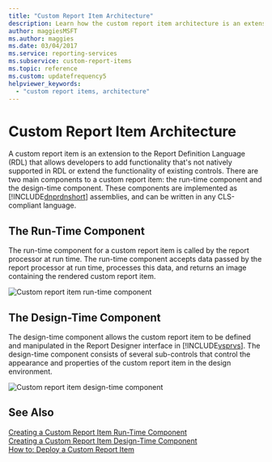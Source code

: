 ```yaml
---
title: "Custom Report Item Architecture"
description: Learn how the custom report item architecture is an extension that allows developers to add functionality that isn't natively supported in the RDL.
author: maggiesMSFT
ms.author: maggies
ms.date: 03/04/2017
ms.service: reporting-services
ms.subservice: custom-report-items
ms.topic: reference
ms.custom: updatefrequency5
helpviewer_keywords:
  - "custom report items, architecture"
---
```

# Custom Report Item Architecture
  A custom report item is an extension to the Report Definition Language (RDL) that allows developers to add functionality that's not natively supported in RDL or extend the functionality of existing controls. There are two main components to a custom report item: the run-time component and the design-time component. These components are implemented as [!INCLUDE[dnprdnshort](../../includes/dnprdnshort-md.md)] assemblies, and can be written in any CLS-compliant language.  
  
## The Run-Time Component  
 The run-time component for a custom report item is called by the report processor at run time. The run-time component accepts data passed by the report processor at run time, processes this data, and returns an image containing the rendered custom report item.  
  
 ![Custom report item run-time component](../../reporting-services/custom-report-items/media/customreportitemrun-timecomponentarchitecture.gif "Custom report item run-time component")  
  
## The Design-Time Component  
 The design-time component allows the custom report item to be defined and manipulated in the Report Designer interface in [!INCLUDE[vsprvs](../../includes/vsprvs-md.md)]. The design-time component consists of several sub-controls that control the appearance and properties of the custom report item in the design environment.  
  
 ![Custom report item design-time component](../../reporting-services/custom-report-items/media/customreportitemdesign-timecomponentarchitecture.gif "Custom report item design-time component")  
  
## See Also  
 [Creating a Custom Report Item Run-Time Component](../../reporting-services/custom-report-items/creating-a-custom-report-item-run-time-component.md)   
 [Creating a Custom Report Item Design-Time Component](../../reporting-services/custom-report-items/creating-a-custom-report-item-design-time-component.md)   
 [How to: Deploy a Custom Report Item](../../reporting-services/custom-report-items/how-to-deploy-a-custom-report-item.md)  
  
  
